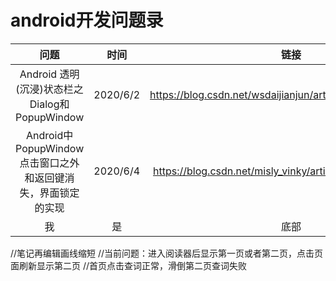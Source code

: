 # android开发问题录

| 问题 | 时间 | 链接 |
| :-: | :-: | :-: |
| Android 透明(沉浸)状态栏之Dialog和PopupWindow | 2020/6/2 | https://blog.csdn.net/wsdaijianjun/article/details/77944356 
| Android中PopupWindow点击窗口之外和返回键消失，界面锁定的实现 | 2020/6/4 | https://blog.csdn.net/misly_vinky/article/details/11210187
| 我 | 是 | 底部 |


//笔记再编辑画线缩短
//当前问题：进入阅读器后显示第一页或者第二页，点击页面刷新显示第二页
//首页点击查词正常，滑倒第二页查词失败